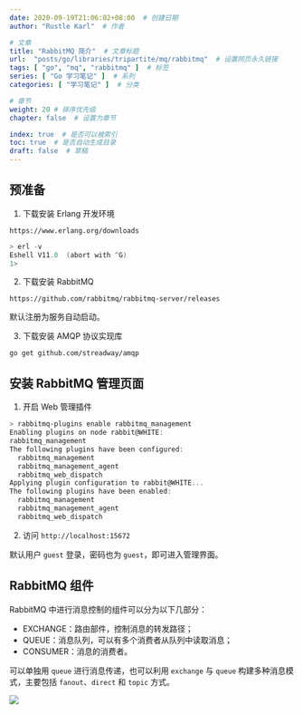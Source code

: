 ```yaml
---
date: 2020-09-19T21:06:02+08:00  # 创建日期
author: "Rustle Karl"  # 作者

# 文章
title: "RabbitMQ 简介"  # 文章标题
url:  "posts/go/libraries/tripartite/mq/rabbitmq"  # 设置网页永久链接
tags: [ "go", "mq", "rabbitmq" ]  # 标签
series: [ "Go 学习笔记" ]  # 系列
categories: [ "学习笔记" ]  # 分类

# 章节
weight: 20 # 排序优先级
chapter: false  # 设置为章节

index: true  # 是否可以被索引
toc: true  # 是否自动生成目录
draft: false  # 草稿
---
```


## 预准备

1. 下载安装 Erlang 开发环境

```
https://www.erlang.org/downloads
```

```powershell
> erl -v
Eshell V11.0  (abort with ^G)
1>
```

2. 下载安装 RabbitMQ

```
https://github.com/rabbitmq/rabbitmq-server/releases
```

默认注册为服务自动启动。

3. 下载安装 AMQP 协议实现库

```
go get github.com/streadway/amqp
```

## 安装 RabbitMQ 管理页面

1. 开启 Web 管理插件

```powershell
> rabbitmq-plugins enable rabbitmq_management
Enabling plugins on node rabbit@WHITE:
rabbitmq_management
The following plugins have been configured:
  rabbitmq_management
  rabbitmq_management_agent
  rabbitmq_web_dispatch
Applying plugin configuration to rabbit@WHITE...
The following plugins have been enabled:
  rabbitmq_management
  rabbitmq_management_agent
  rabbitmq_web_dispatch
```

2. 访问 `http://localhost:15672`

默认用户 `guest` 登录，密码也为 `guest`，即可进入管理界面。

## RabbitMQ 组件

RabbitMQ 中进行消息控制的组件可以分为以下几部分：

- EXCHANGE：路由部件，控制消息的转发路径；
- QUEUE：消息队列，可以有多个消费者从队列中读取消息；
- CONSUMER：消息的消费者。

可以单独用 `queue` 进行消息传递，也可以利用 `exchange` 与 `queue` 构建多种消息模式，主要包括 `fanout`、`direct` 和 `topic` 方式。

![](imgs/rabbitmq.png)
